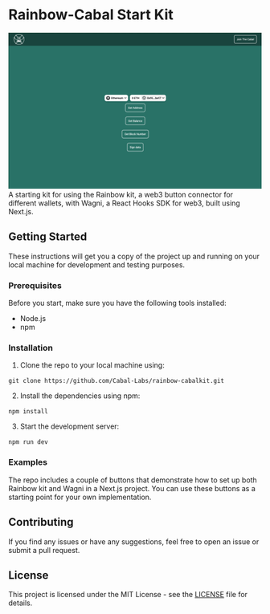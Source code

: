 # Rainbow-Cabal Start Kit
![Example](./example.png)
A starting kit for using the Rainbow kit, a web3 button connector for different wallets, with Wagni, a React Hooks SDK for web3, built using Next.js.

## Getting Started

These instructions will get you a copy of the project up and running on your local machine for development and testing purposes.

### Prerequisites

Before you start, make sure you have the following tools installed:

- Node.js
- npm

### Installation

1. Clone the repo to your local machine using:
```
git clone https://github.com/Cabal-Labs/rainbow-cabalkit.git
```

2. Install the dependencies using npm:

```
npm install
```
3. Start the development server:

```
npm run dev
```

### Examples

The repo includes a couple of buttons that demonstrate how to set up both Rainbow kit and Wagni in a Next.js project. You can use these buttons as a starting point for your own implementation.

## Contributing

If you find any issues or have any suggestions, feel free to open an issue or submit a pull request.

## License

This project is licensed under the MIT License - see the [LICENSE](https://github.com/Cabal-Labs/rainbow-cabalkit/blob/main/LICENSE) file for details.

